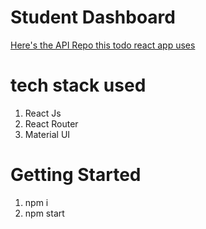 # Student Dashboard

[Here's the API Repo this todo react app uses](https://github.com/testsSystem/testapiV1)

# tech stack used

1. React Js
2. React Router
3. Material UI

# Getting Started

1. npm i
2. npm start
